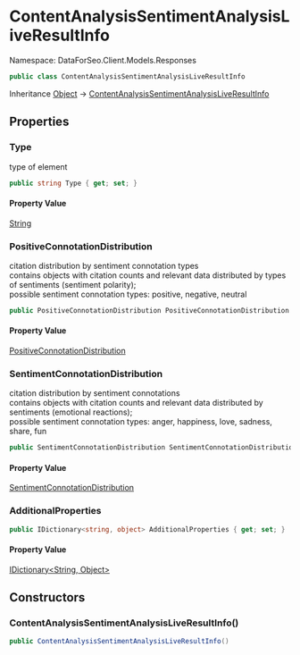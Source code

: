 # ContentAnalysisSentimentAnalysisLiveResultInfo

Namespace: DataForSeo.Client.Models.Responses

```csharp
public class ContentAnalysisSentimentAnalysisLiveResultInfo
```

Inheritance [Object](https://docs.microsoft.com/en-us/dotnet/api/system.object) → [ContentAnalysisSentimentAnalysisLiveResultInfo](./dataforseo.client.models.responses.contentanalysissentimentanalysisliveresultinfo.md)

## Properties

### **Type**

type of element

```csharp
public string Type { get; set; }
```

#### Property Value

[String](https://docs.microsoft.com/en-us/dotnet/api/system.string)<br>

### **PositiveConnotationDistribution**

citation distribution by sentiment connotation types
 <br>contains objects with citation counts and relevant data distributed by types of sentiments (sentiment polarity);
 <br>possible sentiment connotation types: positive, negative, neutral

```csharp
public PositiveConnotationDistribution PositiveConnotationDistribution { get; set; }
```

#### Property Value

[PositiveConnotationDistribution](./dataforseo.client.models.positiveconnotationdistribution.md)<br>

### **SentimentConnotationDistribution**

citation distribution by sentiment connotations
 <br>contains objects with citation counts and relevant data distributed by sentiments (emotional reactions);
 <br>possible sentiment connotation types: anger, happiness, love, sadness, share, fun

```csharp
public SentimentConnotationDistribution SentimentConnotationDistribution { get; set; }
```

#### Property Value

[SentimentConnotationDistribution](./dataforseo.client.models.sentimentconnotationdistribution.md)<br>

### **AdditionalProperties**

```csharp
public IDictionary<string, object> AdditionalProperties { get; set; }
```

#### Property Value

[IDictionary&lt;String, Object&gt;](https://docs.microsoft.com/en-us/dotnet/api/system.collections.generic.idictionary-2)<br>

## Constructors

### **ContentAnalysisSentimentAnalysisLiveResultInfo()**

```csharp
public ContentAnalysisSentimentAnalysisLiveResultInfo()
```
